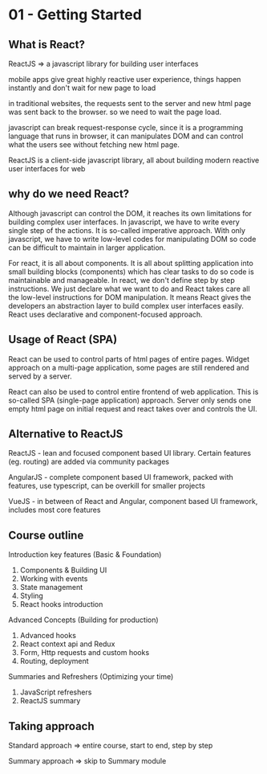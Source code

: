 # 01 - Getting Started

## What is React?

ReactJS => a javascript library for building user interfaces

mobile apps give great highly reactive user experience, things happen instantly and don't wait for new page to load

in traditional websites, the requests sent to the server and new html page was sent back to the browser. so we need to wait the page load.

javascript can break request-response cycle, since it is a programming language that runs in browser, it can manipulates DOM and can control what the users see without fetching new html page.

ReactJS is a client-side javascript library, all about building modern reactive user interfaces for web

## why do we need React?

Although javascript can control the DOM, it reaches its own limitations for building complex user interfaces. In javascript, we have to write every single step of the actions. It is so-called imperative approach. With only javascript, we have to write low-level codes for manipulating DOM so code can be difficult to maintain in larger application.

For react, it is all about components. It is all about splitting application into small building blocks (components) which has clear tasks to do so code is maintainable and manageable. In react, we don't define step by step instructions. We just declare what we want to do and React takes care all the low-level instructions for DOM manipulation. It means React gives the developers an abstraction layer to build complex user interfaces easily. React uses declarative and component-focused approach.

## Usage of React (SPA)

React can be used to control parts of html pages of entire pages. Widget approach on a multi-page application, some pages are still rendered and served by a server.

React can also be used to control entire frontend of web application. This is so-called SPA (single-page application) approach. Server only sends one empty html page on initial request and react takes over and controls the UI.

## Alternative to ReactJS

ReactJS - lean and focused component based UI library. Certain features (eg. routing) are added via community packages

AngularJS - complete component based UI framework, packed with features, use typescript, can be overkill for smaller projects

VueJS - in between of React and Angular, component based UI framework, includes most core features

## Course outline

Introduction key features (Basic & Foundation)

1. Components & Building UI
2. Working with events
3. State management
4. Styling
5. React hooks introduction

Advanced Concepts (Building for production)

1. Advanced hooks
2. React context api and Redux
3. Form, Http requests and custom hooks
4. Routing, deployment

Summaries and Refreshers (Optimizing your time)

1. JavaScript refreshers
2. ReactJS summary

## Taking approach

Standard approach => entire course, start to end, step by step

Summary approach => skip to Summary module
